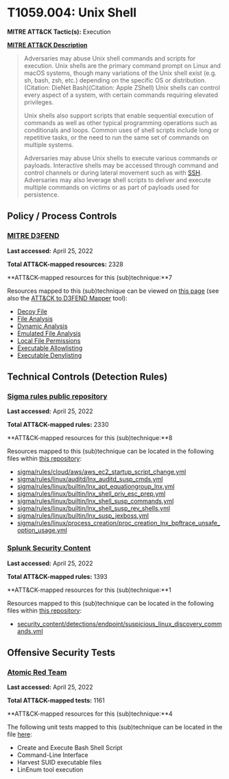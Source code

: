 # T1059.004: Unix Shell
**MITRE ATT&CK Tactic(s):** Execution

**[MITRE ATT&CK Description](https://attack.mitre.org/techniques/T1059/004)**
<blockquote>Adversaries may abuse Unix shell commands and scripts for execution. Unix shells are the primary command prompt on Linux and macOS systems, though many variations of the Unix shell exist (e.g. sh, bash, zsh, etc.) depending on the specific OS or distribution.(Citation: DieNet Bash)(Citation: Apple ZShell) Unix shells can control every aspect of a system, with certain commands requiring elevated privileges.

Unix shells also support scripts that enable sequential execution of commands as well as other typical programming operations such as conditionals and loops. Common uses of shell scripts include long or repetitive tasks, or the need to run the same set of commands on multiple systems.

Adversaries may abuse Unix shells to execute various commands or payloads. Interactive shells may be accessed through command and control channels or during lateral movement such as with [SSH](https://attack.mitre.org/techniques/T1021/004). Adversaries may also leverage shell scripts to deliver and execute multiple commands on victims or as part of payloads used for persistence.</blockquote>
## Policy / Process Controls
### [MITRE D3FEND](https://d3fend.mitre.org/)
**Last accessed:** April 25, 2022

**Total ATT&CK-mapped resources:** 2328

**ATT&CK-mapped resources for this (sub)technique:**7

Resources mapped to this (sub)technique can be viewed on [this page](https://d3fend.mitre.org/) (see also the [ATT&CK to D3FEND Mapper](https://d3fend.mitre.org/tools/attack-mapper) tool):

* [Decoy File](https://d3fend.mitre.org/techniques/d3f:DecoyFile)
* [File Analysis](https://d3fend.mitre.org/techniques/d3f:FileAnalysis)
* [Dynamic Analysis](https://d3fend.mitre.org/techniques/d3f:DynamicAnalysis)
* [Emulated File Analysis](https://d3fend.mitre.org/techniques/d3f:EmulatedFileAnalysis)
* [Local File Permissions](https://d3fend.mitre.org/techniques/d3f:LocalFilePermissions)
* [Executable Allowlisting](https://d3fend.mitre.org/techniques/d3f:ExecutableAllowlisting)
* [Executable Denylisting](https://d3fend.mitre.org/techniques/d3f:ExecutableDenylisting)

## Technical Controls (Detection Rules)
### [Sigma rules public repository](https://github.com/SigmaHQ/sigma)
**Last accessed:** April 25, 2022

**Total ATT&CK-mapped rules:** 2330

**ATT&CK-mapped resources for this (sub)technique:**8

Resources mapped to this (sub)technique can be located in the following files within [this repository](https://github.com/SigmaHQ/sigma/tree/master/rules):

* [sigma/rules/cloud/aws/aws_ec2_startup_script_change.yml](https://github.com/SigmaHQ/sigma/blob/master/rules/cloud/aws/aws_ec2_startup_script_change.yml)
* [sigma/rules/linux/auditd/lnx_auditd_susp_cmds.yml](https://github.com/SigmaHQ/sigma/blob/master/rules/linux/auditd/lnx_auditd_susp_cmds.yml)
* [sigma/rules/linux/builtin/lnx_apt_equationgroup_lnx.yml](https://github.com/SigmaHQ/sigma/blob/master/rules/linux/builtin/lnx_apt_equationgroup_lnx.yml)
* [sigma/rules/linux/builtin/lnx_shell_priv_esc_prep.yml](https://github.com/SigmaHQ/sigma/blob/master/rules/linux/builtin/lnx_shell_priv_esc_prep.yml)
* [sigma/rules/linux/builtin/lnx_shell_susp_commands.yml](https://github.com/SigmaHQ/sigma/blob/master/rules/linux/builtin/lnx_shell_susp_commands.yml)
* [sigma/rules/linux/builtin/lnx_shell_susp_rev_shells.yml](https://github.com/SigmaHQ/sigma/blob/master/rules/linux/builtin/lnx_shell_susp_rev_shells.yml)
* [sigma/rules/linux/builtin/lnx_susp_jexboss.yml](https://github.com/SigmaHQ/sigma/blob/master/rules/linux/builtin/lnx_susp_jexboss.yml)
* [sigma/rules/linux/process_creation/proc_creation_lnx_bpftrace_unsafe_option_usage.yml](https://github.com/SigmaHQ/sigma/blob/master/rules/linux/process_creation/proc_creation_lnx_bpftrace_unsafe_option_usage.yml)

### [Splunk Security Content](https://github.com/splunk/security_content)
**Last accessed:** April 25, 2022

**Total ATT&CK-mapped rules:** 1393

**ATT&CK-mapped resources for this (sub)technique:**1

Resources mapped to this (sub)technique can be located in the following files within [this repository](https://github.com/splunk/security_content/tree/develop/detections):

* [security_content/detections/endpoint/suspicious_linux_discovery_commands.yml](https://github.com/splunk/security_content/blob/develop/detections/endpoint/suspicious_linux_discovery_commands.yml)


## Offensive Security Tests
### [Atomic Red Team](https://github.com/redcanaryco/atomic-red-team)
**Last accessed:** April 25, 2022

**Total ATT&CK-mapped tests:** 1161

**ATT&CK-mapped resources for this (sub)technique:**4

The following unit tests mapped to this (sub)technique can be located in the file [here](https://github.com/redcanaryco/atomic-red-team/tree/master/atomics/T1059.004/T1059.004.yaml):

* Create and Execute Bash Shell Script
* Command-Line Interface
* Harvest SUID executable files
* LinEnum tool execution

